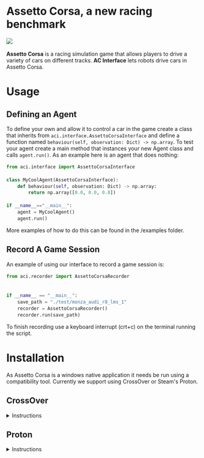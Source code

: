 # Assetto Corsa, a new racing benchmark
![](https://imgs.xkcd.com/comics/standards_2x.png)

**Assetto Corsa** is a racing simulation game that allows players to drive a variety of cars on different tracks.
**AC Interface** lets robots drive cars in Assetto Corsa.

# Usage
## Defining an Agent
To define your own and allow it to control a car in the game create a class that inherits from `aci.interface.AssettoCorsaInterface` and define a function named `behaviour(self, observation: Dict) -> np.array`.
To test your agent create a main method that instances your new Agent class and calls `agent.run()`.
As an example here is an agent that does nothing:
```python
from aci.interface import AssettoCorsaInterface

class MyCoolAgent(AssettoCorsaInterface):
	def behaviour(self, observation: Dict) -> np.array:
		return np.array([0.0, 0.0, 0.0])

if __name__=="__main__":
	agent = MyCoolAgent()
	agent.run()
```
More examples of how to do this can be found in the /examples folder.

## Record A Game Session
An example of using our interface to record a game session is:
```python
from aci.recorder import AssettoCorsaRecorder


if __name__ == "__main__":
    save_path = "./test/monza_audi_r8_lms_1"
	recorder = AssettoCorsaRecorder()
    recorder.run(save_path)
```
To finish recording use a keyboard interrupt (crt+c) on the terminal running the script.


# Installation
As Assetto Corsa is a windows native application it needs be run using a compatibility tool. Currently we support using CrossOver or Steam's Proton.
## CrossOver

<details>
	<summary>Instructions</summary>


We support running Assetto Corsa with a compatability tool called [Crossover](https://www.codeweavers.com/crossover) by the [CodeWeavers team](https://www.codeweavers.com/).
They offer a 14-day trial. A perpetual license is $74 USD at the time of writing, this licsense can be used for all operating systems according to their FAQ.

### Creating the bottle
- Once CrossOver is installed, go to the "Install" tab and search for "Assetto Corsa". You should see the image below.
	- Click yes to everything. .NET 2.0 does not install correctly so just skip this step when prompted. 
	- It will build a 'container' (this is called a "[bottle](https://news.ycombinator.com/item?id=29613303#:~:text=software%20on%20...-,Bottles%20are%20isolated%20Wine%20environments%2C%20similar%20to%20containers%20or%20VMs,%2C%202021%20%7C%20next%20%5B%E2%80%93%5D)", see [Wine](https://www.winehq.org/) for details).
	- **IMPORTANT** when prompted to start steam during the install, click yes and sign in. Not doing this step will result in installation being broken. Once you have signed in it will prompt you to install AC.
- If you do not have Assetto Corsa, then it is available via [Humble Bundle](https://www.humblebundle.com/store/assetto-corsa) or [Steam](https://store.steampowered.com/app/244210/Assetto_Corsa/).

![Install Assetto Cora](imgs/crossover_assetto-corsa.png)

Open AC and drive a car to check that everything is working as expected.

### Additional Setup
To write out image files faster we need to make sure an additional package is installed by running `sudo apt-get install libturbojpeg` prior to running `make build`.

AC has to run in WINE which means we cannot directly access the game state via shared memory.
To get around this we use a python script running inside the same WINE instance as the game to access the game state which it then makes available to the host OS via a socket.
Crossover doesn't come with python so first we need to install that using the `Install an unlisted application` button in the `Install` tab.
When installing python select to install it for all users in the Advanced Menu.

![image](https://user-images.githubusercontent.com/26395770/223075507-2eed5cd2-5ce6-4bcd-a991-a8301265386a.png)


Now we should be able to call python and its related packages from the bottle's command line.
To verify this, in crossover click `Run Commnad` and in the `Command` field type `python`, this should launch your Python (version 3.11 in our example) interactive terminal.
NOTE: Python 3.12 seems top cause issues with WINE so stick to versions 3.11 and under

Next install git using the same approach by hitting `Install an unlisted application` button in the `Install` tab.
Selecting the git windows installer you downloaded and follow the prompts.
If the installer hangs on "Running post install sciprts" feel free to terminate the process from your task monitor.
Crossover will complain that the program did not install sucessfully but git will still work.

Install the state server into the bottle by ruinning:
```
/opt/cxoffice/bin/wine --bottle Assetto_Corsa --cx-app pip install git+https://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@github.com/Adelaide-Autonomous-Racing-Challenge/ac-state.git
```

In linux, do this to make sure the python uinput module has access to the kernel uinput module. 
```bash
sudo modprobe uinput
sudo chmod a+r+w /dev/uinput
```

### Optional Setup

<details>
	<summary>Content Manager and Mods</summary>

[Content Manager](https://acstuff.ru/app/) (CM) replaces the original game launching menu with a much better one with many additional features. CM gives the ability to easily install mods such as new cars, tracks, visual improvements, and python apps to the game. Although it is possible to do this without CM there is a free version with many features. CM also makes it easy to install two important visual improvement mods [Custom Shaders Patch](https://acstuff.ru/patch/) and [Sol](https://www.racedepartment.com/downloads/sol.24914/). These two mods update the games graphics, textures, and functionality to include more weather and times of day. You can find more information on [Custom Shaders Patch (CSP) discord](https://discord.gg/QwXVEFM) and [Sol-Pure discord](https://discord.gg/m2Vbsgz). There are two versions of CM and CSP, free and paid. Both are relatively cheap for the amount of work that has gone into them only being a few dollars each. You can get away with free CSP but RainFX will not be available.


#### Installing Content Manager
I have tested the install in the Assetto Corsa bottle with Windows 10 64-bit. First you will need to install all the dependencies of CM in the crossover bottle. This includes [Visual C++ Redistributable x86](https://www.microsoft.com/en-us/download/details.aspx?id=48145), [DirectX Runtime June 2010](https://www.microsoft.com/en-us/download/confirmation.aspx?id=8109), and [DirectX 10/11 for 3D-related functions](https://www.microsoft.com/en-us/download/details.aspx?id=35). I didn't have any success getting DirectX 10/11 installed but this didn't seem to effect the rest of the installation.

Next we want to download CM from [here](https://acstuff.ru/app/). Extract the .exe file and rename it `Content Manager Safe.exe`. This stops CM from using hardware acceleration for the GUI. In Crossover select the bottle and then `Install Application into Bottle` then `Install unlisted application`. Select `Content Manager Safe.exe` as the installed file and click install. A menu should pop-up, I didn't need to select anything on this menu at all, just click 'OK' down the bottom. Don't click on `Make desktop icon` as this closes the menu without finishing the install. CM should then open up. In CM go to the Settings tab and navigate to `Settings->Content Manager->Appearance->System` and tick 'Disable windows transparency' and 'Disable hardware acceleration for UI'. Once this is done we no longer need to have 'Safe' in the `.exe` file to run. You can now close CM, beware that the install doesn't finish. This is fine you can cancel the install.

Next we want to navigate to the Assetto Corsa root folder which should be something like this: `~/.cxoffice/Assetto_Corsa/drive_c/Program Files (x86)/Steam/steamapps/common/assettocorsa`. Rename the original launcher `AssettoCorsa.exe` to `AssettoCorsa_original.exe`. Then copy in the `Content Manager Safe.exe` and rename it `AssettoCorsa.exe`. Now when launching Assetto Corsa it will launch CM as the default launcher.

We are now ready to install CSP and Sol. Open Crossover and go to the Assetto Corsa bottle. Go to `Control Panels->Wine Configuration->Libraries` and add in `dwrite.dll` (it should be in the drop down menu). This is needed for CSP to work. Open Assetto Corsa (which should open with CM as the launcher now) and go to `Settings->Custom Shaders Patch` and install it. I have tested with both 0.1.79 and [0.1.80-preview115](https://www.patreon.com/x4fab/posts) (paid version). With this installed we can also install [Sol](https://www.racedepartment.com/downloads/sol.24914/), you will need to signup to Racedepartment and download the instructions. Make sure to follow the instructions in the pdf.

To check if this is working go into a practice race and set the time to 22:00. If the track is dark and the time doesn't default to 18:00 all should be good to go.

</details>

</details>

## Proton

<details>
	<summary>Instructions</summary>

### Install Steam
 - Install the linux native version of steam from [here](https://store.steampowered.com/about/).

### Install Assetto Corsa
 - In Steam, right-click Assetto Corsa, go to Properties --> Compatibility, check the 'Force the use of a specific Steam Play compatibility tool' checkbox. click Proton experimental
 - Install Assetto Corsa
 - After installation, hit play and wait for Assetto Corsa to crash
 - Run `scripts/assetto_corsa_ge.sh`
 - Restart Steam
 - In Steam, right-click Assetto Corsa, go to Properties --> Compatibility, check the 'Force the use of a specific Steam Play compatibility tool' checkbox. click GE-Proton9-2
 - Launch Assetto Corsa


### Additional Setup
 - Download the Assetto Corsa State server executable, `ac-state.exe`, from the latest [github release](https://github.com/Adelaide-Autonomous-Racing-Kit/ac-state/releases)
 - Place `ac-state.exe` into `$HOME/.local/share/Steam/steamapps/common/assettocorsa`
 - Open Steam and right-click Assetto Corsa, select Properties
 - Under general set the Launch Options to `PROTON_REMOTE_DEBUG_CMD=PROTON_REMOTE_DEBUG_CMD="$HOME/.local/share/Steam/steamapps/common/assettocorsa/ac-state.exe" %command%` This will run the state server everytime Assetto Corsa is launched

</details>

